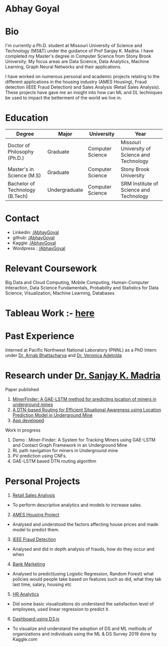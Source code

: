 # Abhay Goyal
# Bio
I'm currently a Ph.D. student at Missouri University of Science and Technology (MS&T) under the guidance of Prof Sanjay K. Madria. I have completed my Master's degree in Computer Science from Stony Brook University. My focus areas are Data Science, Data Analytics, Machine Learning, Graph Neural Networks and their applications.

I have worked on numerous personal and academic projects relating to the different applications in the housing industry (AMES Housing), Fraud detection (IEEE Fraud Detection) and Sales Analysis (Retail Sales Analysis). These projects have gave me an insight into how can ML and DL techniques be used to impact the betterment of the world we live in.

# Education

Degree| Major   |University   | Year
|---|---|---|---|
Doctor of Philosophy (Ph.D.) | Graduate | Computer Science | Missouri University of Science and Technology | 2021-2025
Master's in Science (M.S) | Graduate |Computer Science   |Stony Brook University| 2019-2021
Bachelor of Technology (B.Tech) | Undergraduate |Computer Science   |SRM Institute of Science and Technology| 2015-19

# Contact
* Linkedin: [/AbhayGoyal](https://www.linkedin.com/in/abhay-goyal-at-work)
* github: [/AbhayGoyal](https://www.github.com/AbhayGoyal/)
* Kaggle: [/AbhayGoyal](https://www.kaggle.com/golion)
* Wordpress : [/AbhayGoyal](https://www.abhaygoyal.wordpress.com)

# Relevant Coursework
Big Data and Cloud Computing, Mobile Computing, Human-Computer Interaction, Data Science Fundamentals, Probability and Statistics for Data Science, Visualization, Machine Learning, Databases

# Tableau Work :- [here](https://public.tableau.com/profile/abhay2071#!/?newProfile=&activeTab=0)

# Past Experience 
Interned at Pacific Northwest National Laboratory (PNNL) as a PhD Intern under [Dr. Arnab Bhattacharya]() and [Dr. Veronica Adetolda]() 
  
# Research under [Dr. Sanjay K. Madria](https://web.mst.edu/cswebdb/about.html)
Paper published
1. [MinerFinder: A GAE-LSTM method for predicting location of miners in underground mines](https://dl.acm.org/doi/abs/10.1145/3557915.3561024)
2. [A DTN-based Routing for Efficient Situational Awareness using Location Prediction Model in Underground Mine](https://dl.acm.org/doi/abs/10.1145/3571306.3571439)
3. [App developed](https://drive.google.com/file/d/1L9wq68fOX6wUJYon6hObCd9YDvM6riGn/view)
   
Work in progress
1. Demo : Miner-Finder: A System for Tracking Miners using GAE-LSTM and Contact Graph Framework in an Underground Mine
2. RL path navigation for miners in Underground mine
3. PV prediction using CNFs.
4. GAE-LSTM based DTN routing algorithm
  

# Personal Projects
1. [Retail Sales Analysis](https://github.com/AbhayGoyal/Retail-Sales_Analysis)
  * To perform descriptive analytics and models to increase sales.
2. [AMES Housing Project](https://www.kaggle.com/golion/dsf-2/)
  * Analysed and understood the factors affecting house prices and made model to predict them.
3. [IEEE Fraud Detection](https://www.kaggle.com/golion/abhaygoyal-dsf)
  * Analysed and did in depth analysis of frauds, how do they occur and when
4. [Bank Marketing](https://github.com/AbhayGoyal/Bank_Marketing/)
  * Analysed to predict(using Logistic Regression, Random Forest) what policies would people take based on features such as did, what they tak last time, salary, housing etc
5. [HR Analytics](https://github.com/AbhayGoyal/HR-Analytics/)
  * Did some basic visualizations do understand the satisfaction level of employees, used linear regression to predict it.
6. [Dashboard using D3.js](https://github.com/AbhayGoyal/HR-Analytics/)
  * To visualize and understand the adoption of DS and ML methods of organizations and individuals using the ML & DS Survey 2019 
  done by Kaggle.com



  
